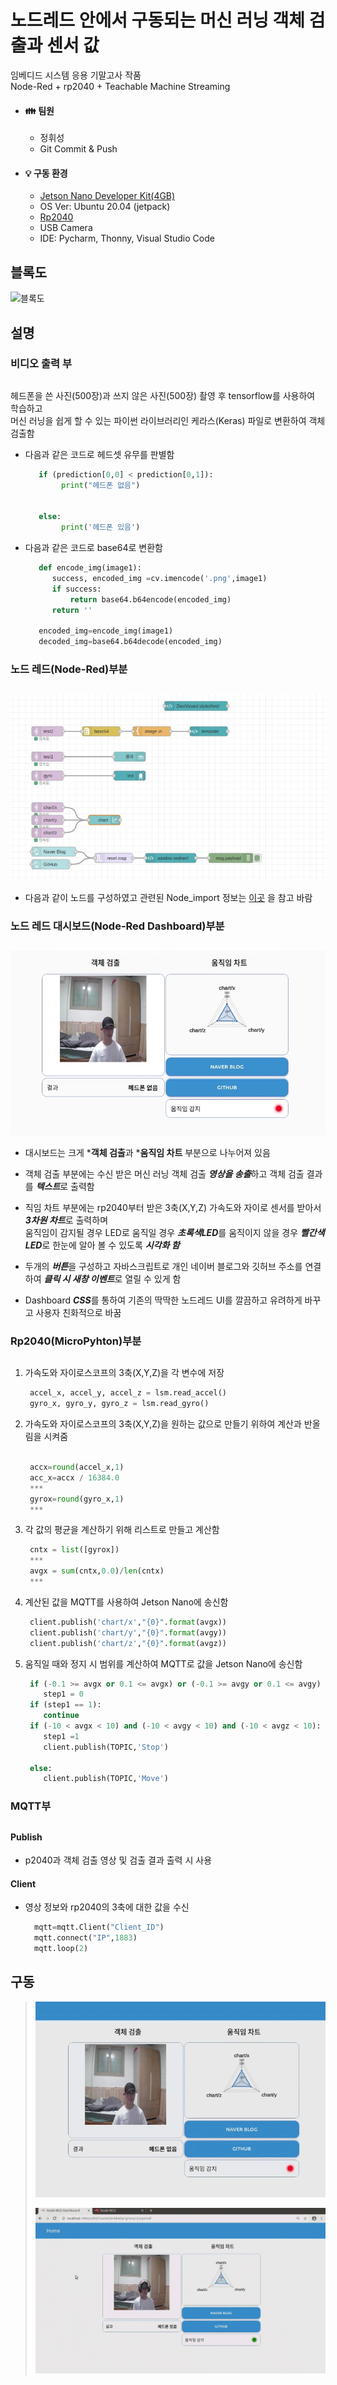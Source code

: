 # 노드레드 안에서 구동되는 머신 러닝 객체 검출과 센서 값
임베디드 시스템 응용 기말고사 작품  
Node-Red + rp2040 + Teachable Machine Streaming  
<!-------------------------------------------------------------Part 1------------------------------------------------------------------------------------------>
* #### :family: 팀원
  * 정휘성
  * Git Commit & Push
  
* #### 💡 구동 환경
  * <a href="https://developer.nvidia.com/embedded/jetson-nano-developer-kit" target="_blank">Jetson Nano Developer Kit(4GB)</a>  
  * OS Ver: Ubuntu 20.04 (jetpack)
  * <a href="https://docs.arduino.cc/hardware/nano-rp2040-connect" target="_blank">Rp2040</a>  
  * USB Camera
  * IDE: Pycharm, Thonny, Visual Studio Code

## 블록도
![블록도](./img/블록도.jpg) 





## 설명
### **비디오 출력 부**
##
  헤드폰을 쓴 사진(500장)과 쓰지 않은 사진(500장) 촬영 후 tensorflow를 사용하여 학습하고</br>
  머신 러닝을 쉽게 할 수 있는 파이썬 라이브러리인 케라스(Keras) 파일로 변환하여 객체 검출함     
  
  * 다음과 같은 코드로 헤드셋 유무를 판별함  
  
       ```python
          if (prediction[0,0] < prediction[0,1]):
               print("헤드폰 없음")


          else:
               print('헤드폰 있음')
       ```
  * 다음과 같은 코드로 base64로 변환함  
  
       ```python 
          def encode_img(image1):
             success, encoded_img =cv.imencode('.png',image1)
             if success:
                 return base64.b64encode(encoded_img)
             return ''

          encoded_img=encode_img(image1)
          decoded_img=base64.b64decode(encoded_img)
       ```
### **노드 레드(Node-Red)부분**  
##
  ![노드레드](./img/노드레드.jpg)  
  * 다음과 같이 노드를 구성하였고 관련된 Node_import 정보는 [이곳](./Node-Red_import/import_node.md) 을 참고 바람   
### **노드 레드 대시보드(Node-Red Dashboard)부분**  
##
  ![대시보드](./img/대시보드.jpg)  
  * 대시보드는 크게 ***객체 검출**과 ***움직임 차트** 부분으로 나누어져 있음  

  * 객체 검출 부분에는 수신 받은 머신 러닝 객체 검출 ***영상을 송출***하고 객체 검출 결과를 ***텍스트***로 출력함  

  * 직임 차트 부분에는 rp2040부터 받은 3축(X,Y,Z) 가속도와 자이로 센서를 받아서 ***3차원 차트***로 출력하며  
     움직임이 감지될 경우 LED로 움직일 경우 ***초록색LED***를 움직이지 않을 경우 ***빨간색LED***로 한눈에 알아 볼 수 있도록 ***시각화 함***
       
  * 두개의 ***버튼***을 구성하고 자바스크립트로 개인 네이버 블로그와 깃허브 주소를 연결하여 ***클릭 시 새창 이벤트***로 열릴 수 있게 함
    
  * Dashboard ***CSS***를 통하여 기존의 딱딱한 노드레드 UI를 깔끔하고 유려하게 바꾸고 사용자 친화적으로 바꿈
### **Rp2040(MicroPyhton)부분**  
##

  1. 가속도와 자이로스코프의 3축(X,Y,Z)을 각 변수에 저장 
    
       ```python
        accel_x, accel_y, accel_z = lsm.read_accel()  
        gyro_x, gyro_y, gyro_z = lsm.read_gyro()  
       ```  
  2. 가속도와 자이로스코프의 3축(X,Y,Z)을 원하는 값으로 만들기 위하여 계산과 반올림을 시켜줌  
    
       ```python 

        accx=round(accel_x,1)  
        acc_x=accx / 16384.0  
        ***  
        gyrox=round(gyro_x,1)  
        ***  
        ```
   3. 각 값의 평균을 계산하기 위해 리스트로 만들고 계산함  
     
       ```python 
        cntx = list([gyrox])  
        ***  
        avgx = sum(cntx,0.0)/len(cntx)  
        ***  
       ```
   4. 계산된 값을 MQTT를 사용하여 Jetson Nano에 송신함  
     
       ```python 
        client.publish('chart/x',"{0}".format(avgx))
        client.publish('chart/y',"{0}".format(avgy))
        client.publish('chart/z',"{0}".format(avgz))
       ```
   5. 움직일 때와 정지 시 범위를 계산하여 MQTT로 값을 Jetson Nano에 송신함  
     
       ```python 
        if (-0.1 >= avgx or 0.1 <= avgx) or (-0.1 >= avgy or 0.1 <= avgy) or (-0.1 >= avgz or 0.1 <= avgz):
           step1 = 0
        if (step1 == 1):
           continue
        if (-10 < avgx < 10) and (-10 < avgy < 10) and (-10 < avgz < 10): #mqtt 빈도를 고려하여 넓게 잡음
           step1 =1
           client.publish(TOPIC,'Stop') 

        else:
           client.publish(TOPIC,'Move')
       ```
 
 ### **MQTT부**  
 ##
   #### Publish 
   * p2040과 객체 검출 영상 및 검출 결과 출력 시 사용
   #### Client
   * 영상 정보와 rp2040의 3축에 대한 값을 수신  
      ```python 
        mqtt=mqtt.Client("Client_ID")
        mqtt.connect("IP",1883)
        mqtt.loop(2)
      ```
<!-------------------------------------------------------------Part 2------------------------------------------------------------------------------------------> 

##
## 구동
> ![객체 검출 부분](./img/Main.gif)  
> 
> ![버튼 구동 부분](./img/Web.gif)
##
